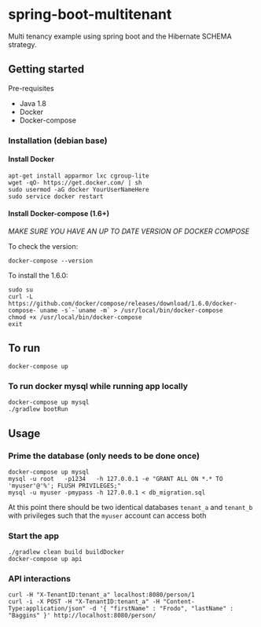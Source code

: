 # spring-boot-multitenant
Multi tenancy example using spring boot and the Hibernate SCHEMA strategy.

## Getting started

Pre-requisites
- Java 1.8
- Docker
- Docker-compose

### Installation (debian base)

#### Install Docker

    apt-get install apparmor lxc cgroup-lite
    wget -qO- https://get.docker.com/ | sh
    sudo usermod -aG docker YourUserNameHere
    sudo service docker restart

#### Install Docker-compose  (1.6+)

*MAKE SURE YOU HAVE AN UP TO DATE VERSION OF DOCKER COMPOSE*

To check the version:

    docker-compose --version

To install the 1.6.0:

    sudo su
    curl -L https://github.com/docker/compose/releases/download/1.6.0/docker-compose-`uname -s`-`uname -m` > /usr/local/bin/docker-compose
    chmod +x /usr/local/bin/docker-compose
    exit

## To run

    docker-compose up

### To run docker mysql while running app locally

    docker-compose up mysql
    ./gradlew bootRun

## Usage

### Prime the database (only needs to be done once)

    docker-compose up mysql
    mysql -u root   -p1234   -h 127.0.0.1 -e "GRANT ALL ON *.* TO 'myuser'@'%'; FLUSH PRIVILEGES;"
    mysql -u myuser -pmypass -h 127.0.0.1 < db_migration.sql

At this point there should be two identical databases `tenant_a` and `tenant_b` with privileges such that the `myuser` account can access both

### Start the app

    ./gradlew clean build buildDocker
    docker-compose up api

### API interactions

    curl -H "X-TenantID:tenant_a" localhost:8080/person/1
    curl -i -X POST -H "X-TenantID:tenant_a" -H "Content-Type:application/json" -d '{ "firstName" : "Frodo", "lastName" : "Baggins" }' http://localhost:8080/person/
